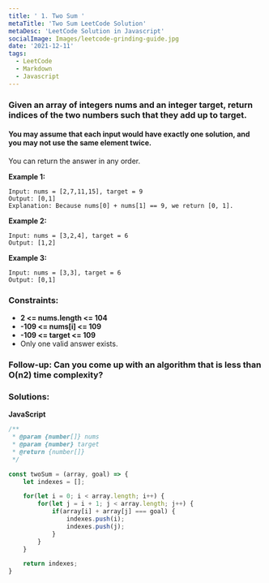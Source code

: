```yaml
---
title: ' 1. Two Sum '
metaTitle: 'Two Sum LeetCode Solution'
metaDesc: 'LeetCode Solution in Javascript'
socialImage: Images/leetcode-grinding-guide.jpg
date: '2021-12-11'
tags:
  - LeetCode
  - Markdown
  - Javascript
---
```


### Given an array of integers nums and an integer target, return indices of the two numbers such that they add up to target.

#### You may assume that each input would have exactly one solution, and you may not use the same element twice.

You can return the answer in any order.

__Example 1:__
```
Input: nums = [2,7,11,15], target = 9
Output: [0,1]
Explanation: Because nums[0] + nums[1] == 9, we return [0, 1].
```

__Example 2:__
```
Input: nums = [3,2,4], target = 6
Output: [1,2]
```

__Example 3:__
```
Input: nums = [3,3], target = 6
Output: [0,1]
```

### __Constraints:__

* __2 <= nums.length <= 104__
* __-109 <= nums[i] <= 109__
* __-109 <= target <= 109__
* Only one valid answer exists.
 

### __Follow-up:__ Can you come up with an algorithm that is less than __O(n2)__ time complexity?

### __Solutions:__

__JavaScript__

```js
/**
 * @param {number[]} nums
 * @param {number} target
 * @return {number[]}
 */

const twoSum = (array, goal) => {
    let indexes = [];

    for(let i = 0; i < array.length; i++) {
        for(let j = i + 1; j < array.length; j++) {
            if(array[i] + array[j] === goal) {
                indexes.push(i);
                indexes.push(j);
            }
        }
    }

    return indexes;
}
```
